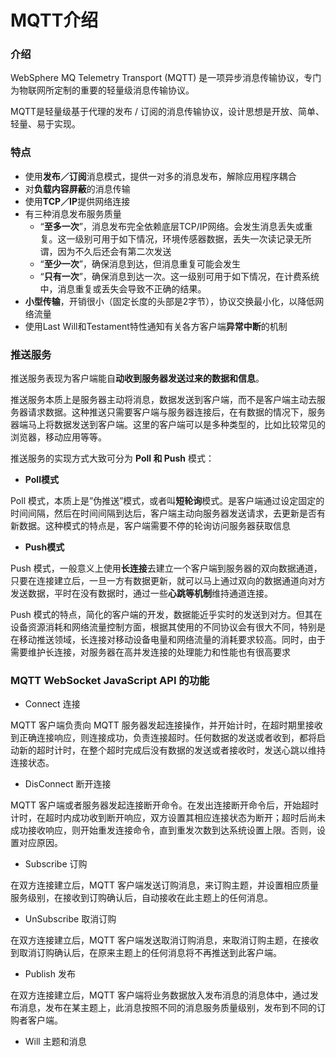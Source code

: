 # MQTT介绍

### 介绍

WebSphere MQ Telemetry Transport (MQTT) 是一项异步消息传输协议，专门为物联网所定制的重要的轻量级消息传输协议。

MQTT是轻量级基于代理的发布 / 订阅的消息传输协议，设计思想是开放、简单、轻量、易于实现。

### 特点

- 使用**发布／订阅**消息模式，提供一对多的消息发布，解除应用程序耦合
- 对**负载内容屏蔽**的消息传输
- 使用**TCP／IP**提供网络连接
- 有三种消息发布服务质量
  - “**至多一次**”，消息发布完全依赖底层TCP/IP网络。会发生消息丢失或重复。这一级别可用于如下情况，环境传感器数据，丢失一次读记录无所谓，因为不久后还会有第二次发送
  - “**至少一次**”，确保消息到达，但消息重复可能会发生
  - “**只有一次**”，确保消息到达一次。这一级别可用于如下情况，在计费系统中，消息重复或丢失会导致不正确的结果。
- **小型传输**，开销很小（固定长度的头部是2字节），协议交换最小化，以降低网络流量
- 使用Last Will和Testament特性通知有关各方客户端**异常中断**的机制

### 推送服务

推送服务表现为客户端能自**动收到服务器发送过来的数据和信息**。

推送服务本质上是服务器主动将消息，数据发送到客户端，而不是客户端主动去服务器请求数据。这种推送只需要客户端与服务器连接后，在有数据的情况下，服务器端马上将数据发送到客户端。这里的客户端可以是多种类型的，比如比较常见的浏览器，移动应用等等。

推送服务的实现方式大致可分为 **Poll 和 Push** 模式：

- **Poll模式**

Poll 模式，本质上是”伪推送”模式，或者叫**短轮询**模式。是客户端通过设定固定的时间间隔，然后在时间间隔到达后，客户端主动向服务器发送请求，去更新是否有新数据。这种模式的特点是，客户端需要不停的轮询访问服务器获取信息

- **Push模式**

Push 模式，一般意义上使用**长连接**去建立一个客户端到服务器的双向数据通道，只要在连接建立后，一旦一方有数据更新，就可以马上通过双向的数据通道向对方发送数据，平时在没有数据时，通过一些**心跳等机制**维持通道连接。

Push 模式的特点，简化的客户端的开发，数据能近乎实时的发送到对方。但其在设备资源消耗和网络流量控制方面，根据其使用的不同协议会有很大不同，特别是在移动推送领域，长连接对移动设备电量和网络流量的消耗要求较高。同时，由于需要维护长连接，对服务器在高并发连接的处理能力和性能也有很高要求

### MQTT WebSocket JavaScript API 的功能

- Connect 连接

MQTT 客户端负责向 MQTT 服务器发起连接操作，并开始计时，在超时期里接收到正确连接响应，则连接成功，负责连接超时。任何数据的发送或者收到，都将启动新的超时计时，在整个超时完成后没有数据的发送或者接收时，发送心跳以维持连接状态。

- DisConnect 断开连接

MQTT 客户端或者服务器发起连接断开命令。在发出连接断开命令后，开始超时计时，在超时内成功收到断开响应，双方设置其相应连接状态为断开；超时后尚未成功接收响应，则开始重发连接命令，直到重发次数到达系统设置上限。否则，设置对应原因。

- Subscribe 订购

在双方连接建立后，MQTT 客户端发送订购消息，来订购主题，并设置相应质量服务级别，在接收到订购确认后，自动接收在此主题上的任何消息。

- UnSubscribe 取消订购

在双方连接建立后，MQTT 客户端发送取消订购消息，来取消订购主题，在接收到取消订购确认后，在原来主题上的任何消息将不再推送到此客户端。

- Publish 发布

在双方连接建立后，MQTT 客户端将业务数据放入发布消息的消息体中，通过发布消息，发布在某主题上，此消息按照不同的消息服务质量级别，发布到不同的订购者客户端。

- Will 主题和消息